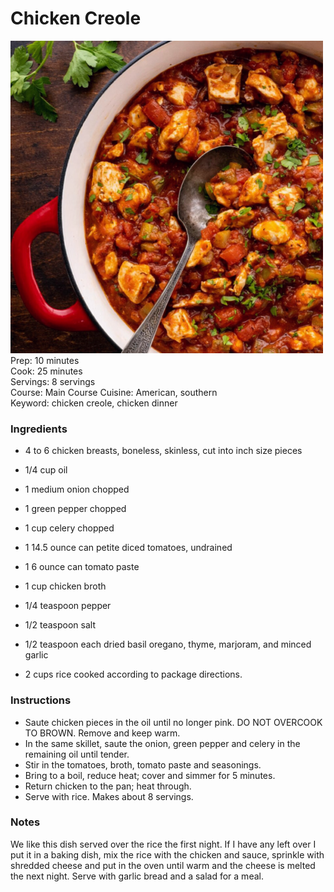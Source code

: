 # Chicken Creole
![](/images/chicken-creole.webp)  
Prep: 10 minutes   
Cook:  25 minutes  
Servings: 8 servings  
Course: Main Course Cuisine: American, southern  
Keyword: chicken creole, chicken dinner  

### Ingredients
- 4 to 6 chicken breasts, boneless, skinless, cut into inch size pieces
- 1/4 cup oil
- 1 medium onion chopped
- 1 green pepper chopped
- 1 cup celery chopped
- 1 14.5 ounce can petite diced tomatoes, undrained
- 1 6 ounce can tomato paste
- 1 cup chicken broth

- 1/4 teaspoon pepper
- 1/2 teaspoon salt
- 1/2 teaspoon each dried basil oregano, thyme, marjoram, and minced garlic

- 2 cups rice cooked according to package directions.

### Instructions
- Saute chicken pieces in the oil until no longer pink. DO NOT OVERCOOK TO BROWN. Remove and keep warm.  
- In the same skillet, saute the onion, green pepper and celery in the remaining oil until tender.  
- Stir in the tomatoes, broth, tomato paste and seasonings.
- Bring to a boil, reduce heat; cover and simmer for 5 minutes.  
- Return chicken to the pan; heat through.  
- Serve with rice. Makes about 8 servings.
### Notes
We like this dish served over the rice the first night. If I have any left over I put it in a baking dish, mix the rice with the chicken and sauce, sprinkle with shredded cheese and put in the oven until warm and the cheese is melted the next night. Serve with garlic bread and a salad for a meal.
